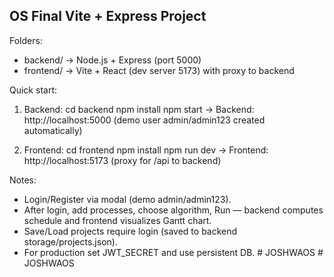 OS Final Vite + Express Project
-------------------------------

Folders:
- backend/  -> Node.js + Express (port 5000)
- frontend/ -> Vite + React (dev server 5173) with proxy to backend

Quick start:

1) Backend:
   cd backend
   npm install
   npm start
   -> Backend: http://localhost:5000 (demo user admin/admin123 created automatically)

2) Frontend:
   cd frontend
   npm install
   npm run dev
   -> Frontend: http://localhost:5173 (proxy for /api to backend)

Notes:
- Login/Register via modal (demo admin/admin123).
- After login, add processes, choose algorithm, Run — backend computes schedule and frontend visualizes Gantt chart.
- Save/Load projects require login (saved to backend storage/projects.json).
- For production set JWT_SECRET and use persistent DB.
#   J O S H W A O S  
 #   J O S H W A O S  
 